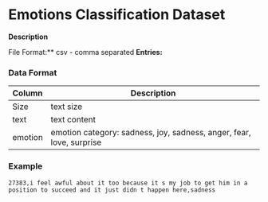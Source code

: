 # Emotions Classification Dataset
**Description**


File Format:** csv - comma separated
**Entries:**

### Data Format
| Column | Description        |
| ----- | ------------------ |
| Size | text size | 
| text | text content |
| emotion | emotion category: sadness, joy, sadness, anger, fear, love, surprise |


### Example 

`27383,i feel awful about it too because it s my job to get him in a position to succeed and it just didn t happen here,sadness`

